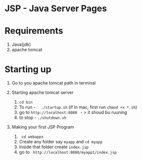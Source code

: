 # JSP - Java Server Pages

# Requirements
1. Java(jdk)
2. apache tomcat

# Starting up

1. Go to you apache tomcat path in terminal
2. Starting apache tomcat server
    1. ``` cd bin ```
    2. To run - ```  ./startup.sh``` (if in mac, first run ```chmod +x *.sh```)
    3. go to ```http://localhost:8080 ``` - > it shoud bu ruuning
    4. to stop - ```./shutdown.sh```

3. Making your first JSP Program
    1. ``` cd webapps```
    2. Create any folder say ```myapp``` and ```cd myapp```
    3. Inside that folder create ```index.jsp```
    4. go to ``` http://localhost:8080/myapp1/index.jsp```